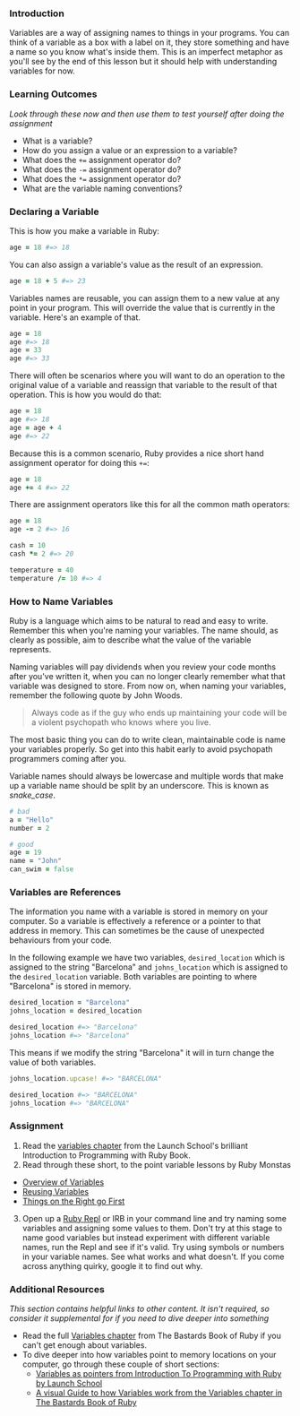 ### Introduction
Variables are a way of assigning names to things in your programs. You can think of a variable as a box with a label on it, they store something and have a name so you know what's inside them. This is an imperfect metaphor as you'll see by the end of this lesson but it should help with understanding variables for now.

### Learning Outcomes
*Look through these now and then use them to test yourself after doing the assignment*

* What is a variable?
* How do you assign a value or an expression to a variable?
* What does the `+=` assignment operator do?
* What does the `-=` assignment operator do?
* What does the `*=` assignment operator do?
* What are the variable naming conventions?

### Declaring a Variable
This is how you make a variable in Ruby:

```ruby
age = 18 #=> 18
```

You can also assign a variable's value as the result of an expression.

```ruby
age = 18 + 5 #=> 23
```

Variables names are reusable, you can assign them to a new value at any point in your program.
This will override the value that is currently in the variable. Here's an example of that.

```ruby
age = 18
age #=> 18
age = 33
age #=> 33
```

There will often be scenarios where you will want to do an operation to the original
value of a variable and reassign that variable to the result of that operation. This
is how you would do that:

```ruby
age = 18
age #=> 18
age = age + 4
age #=> 22
```

Because this is a common scenario, Ruby provides a nice short hand
assignment operator for doing this `+=`:

```ruby
age = 18
age += 4 #=> 22
```

There are assignment operators like this for all the common math operators:

```ruby
age = 18
age -= 2 #=> 16

cash = 10
cash *= 2 #=> 20

temperature = 40
temperature /= 10 #=> 4
```

### How to Name Variables
Ruby is a language which aims to be natural to read and easy to write. Remember this when you're naming your variables. The name should, as clearly as possible, aim to describe what the value of the variable represents.

Naming variables will pay dividends when you review your code months after you've written it, when you can no longer clearly remember what that variable was designed to store. From now on, when naming your variables, remember the following quote by John Woods.

> Always code as if the guy who ends up maintaining your code will be a violent psychopath who knows where you live.

The most basic thing you can do to write clean, maintainable code is name your variables properly. So get into this habit early to avoid psychopath programmers coming after you.

Variable names should always be lowercase and multiple words that make up a variable name should be split by an underscore. This is known as _snake_case_.

```ruby
# bad
a = "Hello"
number = 2

# good
age = 19
name = "John"
can_swim = false
```

### Variables are References
The information you name with a variable is stored in memory on your computer. So a variable is effectively a reference or a pointer to that address in memory. This can sometimes be the cause of unexpected behaviours from your code.


In the following example we have two variables, `desired_location` which is assigned to the string "Barcelona" and `johns_location` which is assigned to the `desired_location` variable. Both variables are pointing to where "Barcelona" is stored in memory.

```ruby
desired_location = "Barcelona"
johns_location = desired_location

desired_location #=> "Barcelona"
johns_location #=> "Barcelona"
```

This means if we modify the string "Barcelona" it will in turn change the value of both variables.

```ruby
johns_location.upcase! #=> "BARCELONA"

desired_location #=> "BARCELONA"
johns_location #=> "BARCELONA"
```

### Assignment
1. Read the [variables chapter](https://launchschool.com/books/ruby/read/variables) from the Launch School's brilliant Introduction to Programming with Ruby Book.
2. Read through these short, to the point variable lessons by Ruby Monstas
  * [Overview of Variables](http://ruby-for-beginners.rubymonstas.org/variables.html)
  * [Reusing Variables](http://ruby-for-beginners.rubymonstas.org/variables.html)
  * [Things on the Right go First](http://ruby-for-beginners.rubymonstas.org/variables/right_goes_first.html)  
3. Open up a [Ruby Repl](https://repl.it/languages/ruby) or IRB in your command line and try naming some variables and assigning some values to them. Don't try at this stage to name good variables but instead experiment with different variable names, run the Repl and see if it's valid. Try using symbols or numbers in your variable names. See what works and what doesn't. If you come across anything quirky, google it to find out why.


### Additional Resources
*This section contains helpful links to other content. It isn't required, so consider it supplemental for if you need to dive deeper into something*
* Read the full [Variables chapter](http://ruby.bastardsbook.com/chapters/variables) from The Bastards Book of Ruby if you can't get enough about variables.
* To dive deeper into how variables point to memory locations on your computer, go through these couple of short sections:
  * [Variables as pointers from Introduction To Programming with Ruby by Launch School](https://launchschool.com/books/ruby/read/more_stuff#variables_as_pointers)
  * [A visual Guide to how Variables work from the Variables chapter in The Bastards Book of Ruby](http://ruby.bastardsbook.com/chapters/variables/#visual-guide)
